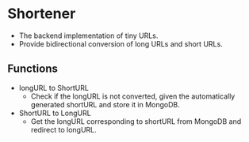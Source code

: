 # Shortener
 * The backend implementation of tiny URLs.
 * Provide bidirectional conversion of long URLs and short URLs.
  
## Functions
 * longURL to ShortURL
    * Check if the longURL is not converted, given the automatically generated shortURL and store it in MongoDB.
 * ShortURL to LongURL
    * Get the longURL corresponding to shortURL from MongoDB and redirect to longURL.
